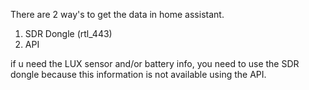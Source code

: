 There are 2 way's to get the data in home assistant.

1. SDR Dongle (rtl_443)
2. API

if u need the LUX sensor and/or battery info, you need to use the SDR dongle because this information is not available using the API. 
